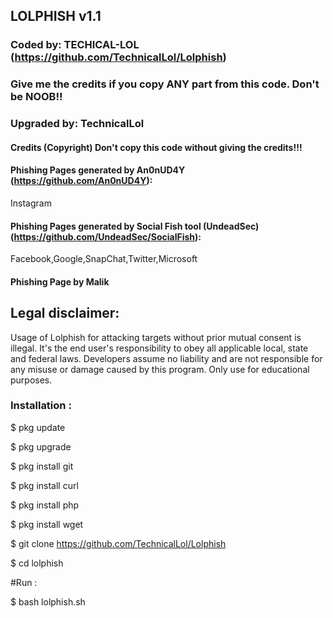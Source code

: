 ## LOLPHISH v1.1
### Coded by: TECHICAL-LOL (https://github.com/TechnicalLol/Lolphish)
### Give me the credits if you copy ANY part from this code. Don't be NOOB!!
### Upgraded by: TechnicalLol

#### Credits (Copyright) Don't copy this code without giving the credits!!!
#### Phishing Pages generated by An0nUD4Y (https://github.com/An0nUD4Y):
Instagram
#### Phishing Pages generated by Social Fish tool (UndeadSec) (https://github.com/UndeadSec/SocialFish):
Facebook,Google,SnapChat,Twitter,Microsoft
#### Phishing Page by Malik

## Legal disclaimer:
Usage of Lolphish  for attacking targets without prior mutual consent is illegal. It's the end user's responsibility to obey all applicable local, state and federal laws. Developers assume no liability and are not responsible for any misuse or damage caused by this program. Only use for educational purposes.


### Installation :

$ pkg update 

$ pkg upgrade

$ pkg install git 

$ pkg install curl

$ pkg install php

$ pkg install wget

$ git clone https://github.com/TechnicalLol/Lolphish

$ cd lolphish

#Run :

$ bash lolphish.sh
